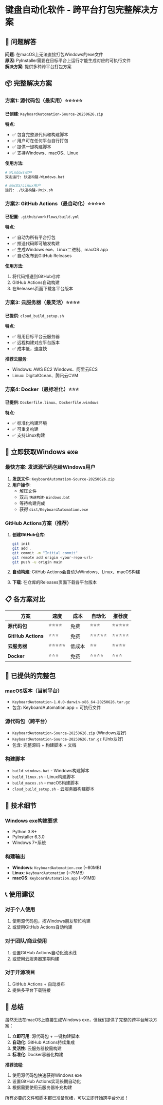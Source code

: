# 键盘自动化软件 - 跨平台打包完整解决方案

## 🎯 问题解答

**问题**: 在macOS上无法直接打包Windows的exe文件  
**原因**: PyInstaller需要在目标平台上运行才能生成对应的可执行文件  
**解决方案**: 提供多种跨平台打包方案

## 📦 完整解决方案

### 方案1: 源代码包（最实用）⭐⭐⭐⭐⭐

**已创建**: `KeyboardAutomation-Source-20250626.zip`

**特点**:
- ✅ 包含完整源代码和构建脚本
- ✅ 用户可在任何平台自行打包
- ✅ 提供一键构建脚本
- ✅ 支持Windows、macOS、Linux

**使用方法**:
```bash
# Windows用户
双击运行: 快速构建-Windows.bat

# macOS/Linux用户  
运行: ./快速构建-Unix.sh
```

### 方案2: GitHub Actions（最自动化）⭐⭐⭐⭐⭐

**已配置**: `.github/workflows/build.yml`

**特点**:
- ✅ 自动为所有平台打包
- ✅ 推送代码即可触发构建
- ✅ 生成Windows exe、Linux二进制、macOS app
- ✅ 自动发布到GitHub Releases

**使用方法**:
1. 将代码推送到GitHub仓库
2. GitHub Actions自动构建
3. 在Releases页面下载各平台版本

### 方案3: 云服务器（最灵活）⭐⭐⭐⭐

**已提供**: `cloud_build_setup.sh`

**特点**:
- ✅ 租用目标平台云服务器
- ✅ 远程构建对应平台版本
- ✅ 成本低，速度快

**推荐云服务**:
- Windows: AWS EC2 Windows、阿里云ECS
- Linux: DigitalOcean、腾讯云CVM

### 方案4: Docker（最标准化）⭐⭐⭐

**已提供**: `Dockerfile.linux`、`Dockerfile.windows`

**特点**:
- ✅ 标准化构建环境
- ✅ 可重复构建
- ✅ 支持Linux构建

## 🚀 立即获取Windows exe

### 最快方案: 发送源代码包给Windows用户

1. **发送文件**: `KeyboardAutomation-Source-20250626.zip`
2. **用户操作**: 
   - 解压文件
   - 双击 `快速构建-Windows.bat`
   - 等待构建完成
   - 获得 `dist/KeyboardAutomation.exe`

### GitHub Actions方案（推荐）

1. **创建GitHub仓库**:
   ```bash
   git init
   git add .
   git commit -m "Initial commit"
   git remote add origin <your-repo-url>
   git push -u origin main
   ```

2. **自动构建**: GitHub Actions会自动为Windows、Linux、macOS构建

3. **下载**: 在仓库的Releases页面下载各平台版本

## 📋 各方案对比

| 方案 | 速度 | 成本 | 自动化 | 推荐度 |
|------|------|------|--------|--------|
| **源代码包** | ⭐⭐⭐⭐ | 免费 | ⭐⭐⭐ | ⭐⭐⭐⭐⭐ |
| **GitHub Actions** | ⭐⭐⭐ | 免费 | ⭐⭐⭐⭐⭐ | ⭐⭐⭐⭐⭐ |
| **云服务器** | ⭐⭐⭐⭐⭐ | 低成本 | ⭐⭐ | ⭐⭐⭐⭐ |
| **Docker** | ⭐⭐⭐ | 免费 | ⭐⭐⭐⭐ | ⭐⭐⭐ |

## 🎁 已提供的完整包

### macOS版本（当前平台）
- `KeyboardAutomation-1.0.0-darwin-x86_64-20250626.tar.gz`
- 包含: KeyboardAutomation.app + 可执行文件

### 源代码包（跨平台）
- `KeyboardAutomation-Source-20250626.zip` (Windows友好)
- `KeyboardAutomation-Source-20250626.tar.gz` (Unix友好)
- 包含: 完整源码 + 构建脚本 + 文档

### 构建脚本
- `build_windows.bat` - Windows构建脚本
- `build_linux.sh` - Linux构建脚本  
- `build_macos.sh` - macOS构建脚本
- `cloud_build_setup.sh` - 云服务器构建脚本

## 🔧 技术细节

### Windows exe构建要求
- Python 3.8+
- PyInstaller 6.3.0
- Windows 7+系统

### 构建输出
- **Windows**: `KeyboardAutomation.exe` (~80MB)
- **Linux**: `KeyboardAutomation` (~75MB)
- **macOS**: `KeyboardAutomation.app` (~91MB)

## 📞 使用建议

### 对于个人使用
1. 使用源代码包，找Windows朋友帮忙构建
2. 或使用GitHub Actions自动构建

### 对于团队/商业使用
1. 设置GitHub Actions自动化流水线
2. 或使用云服务器定期构建

### 对于开源项目
1. GitHub Actions + 自动发布
2. 提供多平台下载链接

## 🎉 总结

虽然无法在macOS上直接生成Windows exe，但我们提供了完整的跨平台解决方案：

1. **立即可用**: 源代码包 + 一键构建脚本
2. **自动化**: GitHub Actions持续集成
3. **灵活性**: 云服务器按需构建
4. **标准化**: Docker容器化构建

**推荐流程**:
1. 使用源代码包快速获得Windows exe
2. 设置GitHub Actions实现长期自动化
3. 根据需要使用云服务器补充构建

所有必要的文件和脚本都已准备就绪，可以立即开始跨平台分发！

